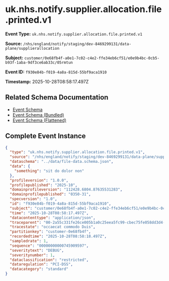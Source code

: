 # uk.nhs.notify.supplier.allocation.file.printed.v1

**Event Type:** `uk.nhs.notify.supplier.allocation.file.printed.v1`

**Source:** `/nhs/england/notify/staging/dev-8469299131/data-plane/supplierallocation`

**Subject:** `customer/0e68fb4f-a0e1-7c02-c4e2-ffe34eb6cf51/e0e9b4bc-0cb5-b93f-1aba-9df3ce6ab33c/05rmtun`

**Event ID:** `f930e84b-f019-4a8a-815d-55bf9aca1910`

**Timestamp:** 2025-10-28T08:58:17.497Z

## Related Schema Documentation

- [Event Schema](../file-printed.schema.md)
- [Event Schema (Bundled)](../file-printed.bundle.schema.md)
- [Event Schema (Flattened)](../file-printed.flattened.schema.md)

## Complete Event Instance

```json
{
  "type": "uk.nhs.notify.supplier.allocation.file.printed.v1",
  "source": "/nhs/england/notify/staging/dev-8469299131/data-plane/supplierallocation",
  "dataschema": "../data/file-data.schema.json",
  "data": {
    "something": "sit do dolor non"
  },
  "profileversion": "1.0.0",
  "profilepublished": "2025-10",
  "domainprofileversion": "112428.6804.87635531283",
  "domainprofilepublished": "0350-31",
  "specversion": "1.0",
  "id": "f930e84b-f019-4a8a-815d-55bf9aca1910",
  "subject": "customer/0e68fb4f-a0e1-7c02-c4e2-ffe34eb6cf51/e0e9b4bc-0cb5-b93f-1aba-9df3ce6ab33c/05rmtun",
  "time": "2025-10-28T08:58:17.497Z",
  "datacontenttype": "application/json",
  "traceparent": "00-2a55c331fe26ce005b1a0c25eea5fc99-cbec75fe058dd3d4-01",
  "tracestate": "occaecat commodo Duis",
  "partitionkey": "customer-0e68fb4f",
  "recordedtime": "2025-10-28T08:58:18.497Z",
  "sampledrate": 1,
  "sequence": "00000000000745909597",
  "severitytext": "DEBUG",
  "severitynumber": 1,
  "dataclassification": "restricted",
  "dataregulation": "PCI-DSS",
  "datacategory": "standard"
}
```
